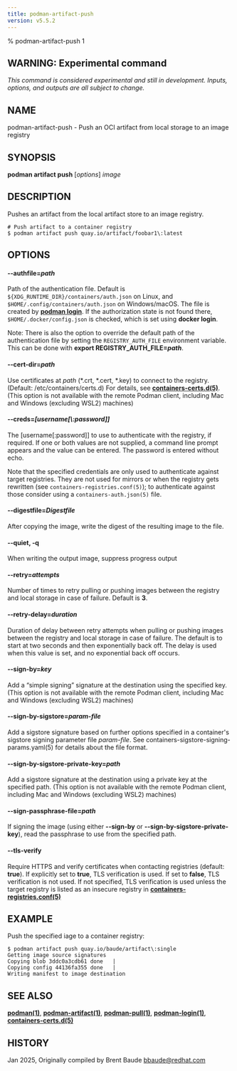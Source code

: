 ```yaml
---
title: podman-artifact-push
version: v5.5.2
---
```


% podman-artifact-push 1


## WARNING: Experimental command
*This command is considered experimental and still in development. Inputs, options, and outputs are all
subject to change.*

## NAME
podman\-artifact\-push - Push an OCI artifact from local storage to an image registry

## SYNOPSIS
**podman artifact push** [*options*] *image*

## DESCRIPTION
Pushes an artifact from the local artifact store to an image registry.

```
# Push artifact to a container registry
$ podman artifact push quay.io/artifact/foobar1\:latest
```

## OPTIONS


[//]: # (BEGIN included file options/authfile.md)
#### **--authfile**=*path*

Path of the authentication file. Default is `${XDG_RUNTIME_DIR}/containers/auth.json` on Linux, and `$HOME/.config/containers/auth.json` on Windows/macOS.
The file is created by **[podman login](podman-login.1.md)**. If the authorization state is not found there, `$HOME/.docker/config.json` is checked, which is set using **docker login**.

Note: There is also the option to override the default path of the authentication file by setting the `REGISTRY_AUTH_FILE` environment variable. This can be done with **export REGISTRY_AUTH_FILE=_path_**.

[//]: # (END   included file options/authfile.md)


[//]: # (BEGIN included file options/cert-dir.md)
#### **--cert-dir**=*path*

Use certificates at *path* (\*.crt, \*.cert, \*.key) to connect to the registry. (Default: /etc/containers/certs.d)
For details, see **[containers-certs.d(5)](https://github.com/containers/image/blob/main/docs/containers-certs.d.5.md)**.
(This option is not available with the remote Podman client, including Mac and Windows (excluding WSL2) machines)

[//]: # (END   included file options/cert-dir.md)


[//]: # (BEGIN included file options/creds.md)
#### **--creds**=*[username[\\\:password]]*

The [username[:password]] to use to authenticate with the registry, if required.
If one or both values are not supplied, a command line prompt appears and the
value can be entered. The password is entered without echo.

Note that the specified credentials are only used to authenticate against
target registries.  They are not used for mirrors or when the registry gets
rewritten (see `containers-registries.conf(5)`); to authenticate against those
consider using a `containers-auth.json(5)` file.

[//]: # (END   included file options/creds.md)


[//]: # (BEGIN included file options/digestfile.md)
#### **--digestfile**=*Digestfile*

After copying the image, write the digest of the resulting image to the file.

[//]: # (END   included file options/digestfile.md)

#### **--quiet**, **-q**

When writing the output image, suppress progress output


[//]: # (BEGIN included file options/retry.md)
#### **--retry**=*attempts*

Number of times to retry pulling or pushing images between the registry and
local storage in case of failure. Default is **3**.

[//]: # (END   included file options/retry.md)


[//]: # (BEGIN included file options/retry-delay.md)
#### **--retry-delay**=*duration*

Duration of delay between retry attempts when pulling or pushing images between
the registry and local storage in case of failure. The default is to start at two seconds and then exponentially back off. The delay is used when this value is set, and no exponential back off occurs.

[//]: # (END   included file options/retry-delay.md)

#### **--sign-by**=*key*

Add a “simple signing” signature at the destination using the specified key. (This option is not available with the remote Podman client, including Mac and Windows (excluding WSL2) machines)


[//]: # (BEGIN included file options/sign-by-sigstore.md)
#### **--sign-by-sigstore**=*param-file*

Add a sigstore signature based on further options specified in a container's sigstore signing parameter file *param-file*.
See containers-sigstore-signing-params.yaml(5) for details about the file format.

[//]: # (END   included file options/sign-by-sigstore.md)


#### **--sign-by-sigstore-private-key**=*path*

Add a sigstore signature at the destination using a private key at the specified path. (This option is not available with the remote Podman client, including Mac and Windows (excluding WSL2) machines)


[//]: # (BEGIN included file options/sign-passphrase-file.md)
#### **--sign-passphrase-file**=*path*

If signing the image (using either **--sign-by** or **--sign-by-sigstore-private-key**), read the passphrase to use from the specified path.

[//]: # (END   included file options/sign-passphrase-file.md)


[//]: # (BEGIN included file options/tls-verify.md)
#### **--tls-verify**

Require HTTPS and verify certificates when contacting registries (default: **true**).
If explicitly set to **true**, TLS verification is used.
If set to **false**, TLS verification is not used.
If not specified, TLS verification is used unless the target registry
is listed as an insecure registry in **[containers-registries.conf(5)](https://github.com/containers/image/blob/main/docs/containers-registries.conf.5.md)**

[//]: # (END   included file options/tls-verify.md)

## EXAMPLE

Push the specified iage to a container registry:
```
$ podman artifact push quay.io/baude/artifact\:single
Getting image source signatures
Copying blob 3ddc0a3cdb61 done   |
Copying config 44136fa355 done   |
Writing manifest to image destination
```

## SEE ALSO
**[podman(1)](podman.1.md)**, **[podman-artifact(1)](podman-artifact.1.md)**, **[podman-pull(1)](podman-pull.1.md)**, **[podman-login(1)](podman-login.1.md)**, **[containers-certs.d(5)](https://github.com/containers/image/blob/main/docs/containers-certs.d.5.md)**


## HISTORY
Jan 2025, Originally compiled by Brent Baude <bbaude@redhat.com>
